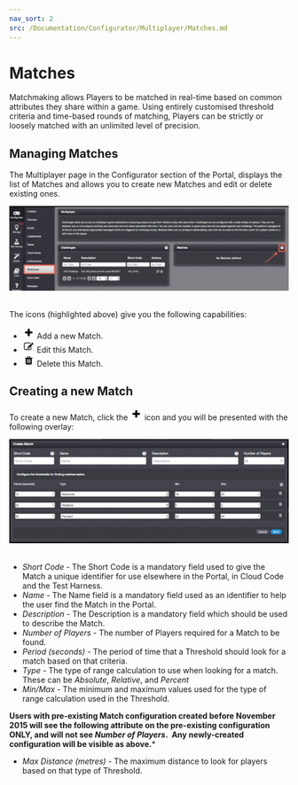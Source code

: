```yaml
---
nav_sort: 2
src: /Documentation/Configurator/Multiplayer/Matches.md
---
```


# Matches

Matchmaking allows Players to be matched in real-time based on common attributes they share within a game. Using entirely customised threshold criteria and time-based rounds of matching, Players can be strictly or loosely matched with an unlimited level of precision.

## Managing Matches

The Multiplayer page in the Configurator section of the Portal, displays the list of Matches and allows you to create new Matches and edit or delete existing ones.

![](img/Matches/1.png)  

The icons (highlighted above) give you the following capabilities:

  * ![](/img/fa/plus.png) Add a new Match.
  * ![](/img/fa/edit.png) Edit this Match.
  * ![](/img/fa/trash.png) Delete this Match.

## Creating a new Match

To create a new Match, click the ![](/img/fa/plus.png) icon and you will be presented with the following overlay:

 ![](img/Matches/2.png)    

  * *Short Code* \- The Short Code is a mandatory field used to give the Match a unique identifier for use elsewhere in the Portal, in Cloud Code and the Test Harness.
  * *Name* \- The Name field is a mandatory field used as an identifier to help the user find the Match in the Portal.
  * *Description* \- The Description is a mandatory field which should be used to describe the Match.
  * *Number of Players* \- The number of Players required for a Match to be found.
  * *Period (seconds)* \- The period of time that a Threshold should look for a match based on that criteria.
  * *Type* \- The type of range calculation to use when looking for a match.  These can be *Absolute*, *Relative*, and *Percent*
  * *Min/Max* \- The minimum and maximum values used for the type of range calculation used in the Threshold.

**Users with pre-existing Match configuration created before November 2015 will see the following attribute on the pre-existing configuration ONLY, and will not see *Number of Players*.  Any newly-created configuration will be visible as above.***

  * *Max Distance (metres)* \- The maximum distance to look for players based on that type of Threshold.
